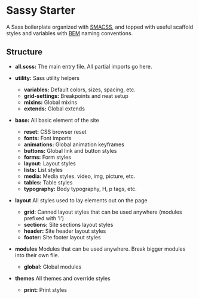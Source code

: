# Sassy Starter

A Sass boilerplate organized with [SMACSS](https://smacss.com/), and topped with useful scaffold styles and variables with [BEM](http://getbem.com/introduction/) naming conventions.

## Structure


- **all.scss:** The main entry file.  All partial imports go here.

- **utility:** Sass utility helpers
  - **variables:** Default colors, sizes, spacing, etc.
  - **grid-settings:** Breakpoints and neat setup
  - **mixins:** Global mixins
  - **extends:** Global extends

- **base:** All basic element of the site
  - **reset:** CSS browser reset
  - **fonts:** Font imports
  - **animations:** Global animation keyframes
  - **buttons:** Global link and button styles
  - **forms:** Form styles
  - **layout:** Layout styles
  - **lists:** List styles
  - **media:** Media styles. video, img, picture, etc.
  - **tables:** Table styles
  - **typography:** Body typography, H, p tags, etc.

- **layout** All styles used to lay elements out on the page
  - **grid:** Canned layout styles that can be used anywhere (modules prefixed with 'l')
  - **sections:** Site sections layout styles
  - **header:** Site header layout styles
  - **footer:** Site footer layout styles

- **modules** Modules that can be used anywhere. Break bigger modules into their own file.
  - **global:** Global modules

- **themes** All themes and override styles
  - **print:** Print styles
